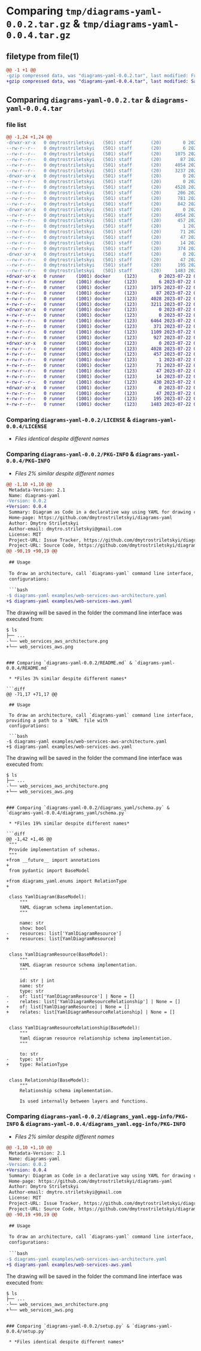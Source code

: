 # Comparing `tmp/diagrams-yaml-0.0.2.tar.gz` & `tmp/diagrams-yaml-0.0.4.tar.gz`

## filetype from file(1)

```diff
@@ -1 +1 @@
-gzip compressed data, was "diagrams-yaml-0.0.2.tar", last modified: Fri Jul 21 15:12:25 2023, max compression
+gzip compressed data, was "diagrams-yaml-0.0.4.tar", last modified: Sat Jul 22 08:42:18 2023, max compression
```

## Comparing `diagrams-yaml-0.0.2.tar` & `diagrams-yaml-0.0.4.tar`

### file list

```diff
@@ -1,24 +1,24 @@
-drwxr-xr-x   0 dmytrostriletskyi   (501) staff       (20)        0 2023-07-21 15:12:25.653851 diagrams-yaml-0.0.2/
--rw-r--r--   0 dmytrostriletskyi   (501) staff       (20)        6 2023-07-21 10:51:47.000000 diagrams-yaml-0.0.2/.project-version
--rw-r--r--   0 dmytrostriletskyi   (501) staff       (20)     1075 2023-07-21 10:32:46.000000 diagrams-yaml-0.0.2/LICENSE
--rw-r--r--   0 dmytrostriletskyi   (501) staff       (20)       87 2023-07-21 10:33:03.000000 diagrams-yaml-0.0.2/MANIFEST.in
--rw-r--r--   0 dmytrostriletskyi   (501) staff       (20)     4054 2023-07-21 15:12:25.653898 diagrams-yaml-0.0.2/PKG-INFO
--rw-r--r--   0 dmytrostriletskyi   (501) staff       (20)     3237 2023-07-21 15:11:10.000000 diagrams-yaml-0.0.2/README.md
-drwxr-xr-x   0 dmytrostriletskyi   (501) staff       (20)        0 2023-07-21 15:12:25.653027 diagrams-yaml-0.0.2/diagrams_yaml/
--rw-r--r--   0 dmytrostriletskyi   (501) staff       (20)        0 2023-07-21 08:47:14.000000 diagrams-yaml-0.0.2/diagrams_yaml/__init__.py
--rw-r--r--   0 dmytrostriletskyi   (501) staff       (20)     4528 2023-07-21 14:22:19.000000 diagrams-yaml-0.0.2/diagrams_yaml/entrypoint.py
--rw-r--r--   0 dmytrostriletskyi   (501) staff       (20)      206 2023-07-21 14:10:41.000000 diagrams-yaml-0.0.2/diagrams_yaml/enums.py
--rw-r--r--   0 dmytrostriletskyi   (501) staff       (20)      781 2023-07-21 10:18:15.000000 diagrams-yaml-0.0.2/diagrams_yaml/resources.py
--rw-r--r--   0 dmytrostriletskyi   (501) staff       (20)      842 2023-07-21 10:15:30.000000 diagrams-yaml-0.0.2/diagrams_yaml/schema.py
-drwxr-xr-x   0 dmytrostriletskyi   (501) staff       (20)        0 2023-07-21 15:12:25.653661 diagrams-yaml-0.0.2/diagrams_yaml.egg-info/
--rw-r--r--   0 dmytrostriletskyi   (501) staff       (20)     4054 2023-07-21 15:12:25.000000 diagrams-yaml-0.0.2/diagrams_yaml.egg-info/PKG-INFO
--rw-r--r--   0 dmytrostriletskyi   (501) staff       (20)      457 2023-07-21 15:12:25.000000 diagrams-yaml-0.0.2/diagrams_yaml.egg-info/SOURCES.txt
--rw-r--r--   0 dmytrostriletskyi   (501) staff       (20)        1 2023-07-21 15:12:25.000000 diagrams-yaml-0.0.2/diagrams_yaml.egg-info/dependency_links.txt
--rw-r--r--   0 dmytrostriletskyi   (501) staff       (20)       71 2023-07-21 15:12:25.000000 diagrams-yaml-0.0.2/diagrams_yaml.egg-info/entry_points.txt
--rw-r--r--   0 dmytrostriletskyi   (501) staff       (20)       47 2023-07-21 15:12:25.000000 diagrams-yaml-0.0.2/diagrams_yaml.egg-info/requires.txt
--rw-r--r--   0 dmytrostriletskyi   (501) staff       (20)       14 2023-07-21 15:12:25.000000 diagrams-yaml-0.0.2/diagrams_yaml.egg-info/top_level.txt
--rw-r--r--   0 dmytrostriletskyi   (501) staff       (20)      374 2023-07-21 10:31:27.000000 diagrams-yaml-0.0.2/pyproject.toml
-drwxr-xr-x   0 dmytrostriletskyi   (501) staff       (20)        0 2023-07-21 15:12:25.653762 diagrams-yaml-0.0.2/requirements/
--rw-r--r--   0 dmytrostriletskyi   (501) staff       (20)       47 2023-07-21 10:35:05.000000 diagrams-yaml-0.0.2/requirements/project.txt
--rw-r--r--   0 dmytrostriletskyi   (501) staff       (20)      195 2023-07-21 15:12:25.654069 diagrams-yaml-0.0.2/setup.cfg
--rw-r--r--   0 dmytrostriletskyi   (501) staff       (20)     1483 2023-07-21 15:06:40.000000 diagrams-yaml-0.0.2/setup.py
+drwxr-xr-x   0 runner    (1001) docker     (123)        0 2023-07-22 08:42:18.328854 diagrams-yaml-0.0.4/
+-rw-r--r--   0 runner    (1001) docker     (123)        6 2023-07-22 08:41:58.000000 diagrams-yaml-0.0.4/.project-version
+-rw-r--r--   0 runner    (1001) docker     (123)     1075 2023-07-22 08:41:58.000000 diagrams-yaml-0.0.4/LICENSE
+-rw-r--r--   0 runner    (1001) docker     (123)       87 2023-07-22 08:41:58.000000 diagrams-yaml-0.0.4/MANIFEST.in
+-rw-r--r--   0 runner    (1001) docker     (123)     4028 2023-07-22 08:42:18.328854 diagrams-yaml-0.0.4/PKG-INFO
+-rw-r--r--   0 runner    (1001) docker     (123)     3211 2023-07-22 08:41:58.000000 diagrams-yaml-0.0.4/README.md
+drwxr-xr-x   0 runner    (1001) docker     (123)        0 2023-07-22 08:42:18.328854 diagrams-yaml-0.0.4/diagrams_yaml/
+-rw-r--r--   0 runner    (1001) docker     (123)        0 2023-07-22 08:41:58.000000 diagrams-yaml-0.0.4/diagrams_yaml/__init__.py
+-rw-r--r--   0 runner    (1001) docker     (123)     6464 2023-07-22 08:41:58.000000 diagrams-yaml-0.0.4/diagrams_yaml/entrypoint.py
+-rw-r--r--   0 runner    (1001) docker     (123)      371 2023-07-22 08:41:58.000000 diagrams-yaml-0.0.4/diagrams_yaml/enums.py
+-rw-r--r--   0 runner    (1001) docker     (123)     1109 2023-07-22 08:41:58.000000 diagrams-yaml-0.0.4/diagrams_yaml/resources.py
+-rw-r--r--   0 runner    (1001) docker     (123)      927 2023-07-22 08:41:58.000000 diagrams-yaml-0.0.4/diagrams_yaml/schema.py
+drwxr-xr-x   0 runner    (1001) docker     (123)        0 2023-07-22 08:42:18.328854 diagrams-yaml-0.0.4/diagrams_yaml.egg-info/
+-rw-r--r--   0 runner    (1001) docker     (123)     4028 2023-07-22 08:42:18.000000 diagrams-yaml-0.0.4/diagrams_yaml.egg-info/PKG-INFO
+-rw-r--r--   0 runner    (1001) docker     (123)      457 2023-07-22 08:42:18.000000 diagrams-yaml-0.0.4/diagrams_yaml.egg-info/SOURCES.txt
+-rw-r--r--   0 runner    (1001) docker     (123)        1 2023-07-22 08:42:18.000000 diagrams-yaml-0.0.4/diagrams_yaml.egg-info/dependency_links.txt
+-rw-r--r--   0 runner    (1001) docker     (123)       71 2023-07-22 08:42:18.000000 diagrams-yaml-0.0.4/diagrams_yaml.egg-info/entry_points.txt
+-rw-r--r--   0 runner    (1001) docker     (123)       47 2023-07-22 08:42:18.000000 diagrams-yaml-0.0.4/diagrams_yaml.egg-info/requires.txt
+-rw-r--r--   0 runner    (1001) docker     (123)       14 2023-07-22 08:42:18.000000 diagrams-yaml-0.0.4/diagrams_yaml.egg-info/top_level.txt
+-rw-r--r--   0 runner    (1001) docker     (123)      430 2023-07-22 08:41:58.000000 diagrams-yaml-0.0.4/pyproject.toml
+drwxr-xr-x   0 runner    (1001) docker     (123)        0 2023-07-22 08:42:18.328854 diagrams-yaml-0.0.4/requirements/
+-rw-r--r--   0 runner    (1001) docker     (123)       47 2023-07-22 08:41:58.000000 diagrams-yaml-0.0.4/requirements/project.txt
+-rw-r--r--   0 runner    (1001) docker     (123)      195 2023-07-22 08:42:18.328854 diagrams-yaml-0.0.4/setup.cfg
+-rw-r--r--   0 runner    (1001) docker     (123)     1483 2023-07-22 08:41:58.000000 diagrams-yaml-0.0.4/setup.py
```

### Comparing `diagrams-yaml-0.0.2/LICENSE` & `diagrams-yaml-0.0.4/LICENSE`

 * *Files identical despite different names*

### Comparing `diagrams-yaml-0.0.2/PKG-INFO` & `diagrams-yaml-0.0.4/PKG-INFO`

 * *Files 2% similar despite different names*

```diff
@@ -1,10 +1,10 @@
 Metadata-Version: 2.1
 Name: diagrams-yaml
-Version: 0.0.2
+Version: 0.0.4
 Summary: Diagram as Code in a declarative way using YAML for drawing cloud system architectures.
 Home-page: https://github.com/dmytrostriletskyi/diagrams-yaml
 Author: Dmytro Striletskyi
 Author-email: dmytro.striletskyi@gmail.com
 License: MIT
 Project-URL: Issue Tracker, https://github.com/dmytrostriletskyi/diagrams-yaml/issues
 Project-URL: Source Code, https://github.com/dmytrostriletskyi/diagrams-yaml
@@ -90,19 +90,19 @@
 
 ## Usage
 
 To draw an architecture, call `diagrams-yaml` command line interface, providing a path to a `YAML` file with 
 configurations:
 
 ```bash
-$ diagrams-yaml examples/web-services-aws-architecture.yaml
+$ diagrams-yaml examples/web-services-aws.yaml
 ```
 
 The drawing will be saved in the folder the command line interface was executed from:
 
 ```bash
 $ ls
 ├── ...
-└── web_services_aws_architecture.png
+└── web_services_aws.png
 ```
```

### Comparing `diagrams-yaml-0.0.2/README.md` & `diagrams-yaml-0.0.4/README.md`

 * *Files 3% similar despite different names*

```diff
@@ -71,17 +71,17 @@
 
 ## Usage
 
 To draw an architecture, call `diagrams-yaml` command line interface, providing a path to a `YAML` file with 
 configurations:
 
 ```bash
-$ diagrams-yaml examples/web-services-aws-architecture.yaml
+$ diagrams-yaml examples/web-services-aws.yaml
 ```
 
 The drawing will be saved in the folder the command line interface was executed from:
 
 ```bash
 $ ls
 ├── ...
-└── web_services_aws_architecture.png
+└── web_services_aws.png
 ```
```

### Comparing `diagrams-yaml-0.0.2/diagrams_yaml/schema.py` & `diagrams-yaml-0.0.4/diagrams_yaml/schema.py`

 * *Files 19% similar despite different names*

```diff
@@ -1,42 +1,46 @@
 """
 Provide implementation of schemas.
 """
+from __future__ import annotations
+
 from pydantic import BaseModel
 
+from diagrams_yaml.enums import RelationType
+
 
 class YamlDiagram(BaseModel):
     """
     YAML diagram schema implementation.
     """
 
     name: str
     show: bool
-    resources: list['YamlDiagramResource']
+    resources: list[YamlDiagramResource]
 
 
 class YamlDiagramResource(BaseModel):
     """
     YAML diagram resource schema implementation.
     """
 
     id: str | int
     name: str
     type: str
-    of: list['YamlDiagramResource'] | None = []
-    relates: list['YamlDiagramResourceRelationship'] | None = []
+    of: list[YamlDiagramResource] | None = []
+    relates: list[YamlDiagramResourceRelationship] | None = []
 
 
 class YamlDiagramResourceRelationship(BaseModel):
     """
     Yaml diagram resource relationship schema implementation.
     """
 
     to: str
-    type: str
+    type: RelationType
 
 
 class Relationship(BaseModel):
     """
     Relationship schema implementation.
 
     Is used internally between layers and functions.
```

### Comparing `diagrams-yaml-0.0.2/diagrams_yaml.egg-info/PKG-INFO` & `diagrams-yaml-0.0.4/diagrams_yaml.egg-info/PKG-INFO`

 * *Files 2% similar despite different names*

```diff
@@ -1,10 +1,10 @@
 Metadata-Version: 2.1
 Name: diagrams-yaml
-Version: 0.0.2
+Version: 0.0.4
 Summary: Diagram as Code in a declarative way using YAML for drawing cloud system architectures.
 Home-page: https://github.com/dmytrostriletskyi/diagrams-yaml
 Author: Dmytro Striletskyi
 Author-email: dmytro.striletskyi@gmail.com
 License: MIT
 Project-URL: Issue Tracker, https://github.com/dmytrostriletskyi/diagrams-yaml/issues
 Project-URL: Source Code, https://github.com/dmytrostriletskyi/diagrams-yaml
@@ -90,19 +90,19 @@
 
 ## Usage
 
 To draw an architecture, call `diagrams-yaml` command line interface, providing a path to a `YAML` file with 
 configurations:
 
 ```bash
-$ diagrams-yaml examples/web-services-aws-architecture.yaml
+$ diagrams-yaml examples/web-services-aws.yaml
 ```
 
 The drawing will be saved in the folder the command line interface was executed from:
 
 ```bash
 $ ls
 ├── ...
-└── web_services_aws_architecture.png
+└── web_services_aws.png
 ```
```

### Comparing `diagrams-yaml-0.0.2/setup.py` & `diagrams-yaml-0.0.4/setup.py`

 * *Files identical despite different names*

